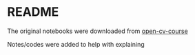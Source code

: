 # README
The original notebooks were downloaded from [open-cv-course](https://jovian.ai/vinaypratapsingh609/collections/open-cv-course)

Notes/codes were added to help with explaining 
